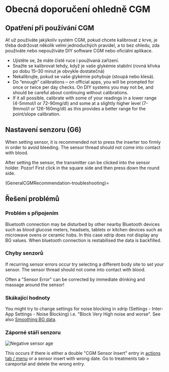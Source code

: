 # Obecná doporučení ohledně CGM

## Opatření při používání CGM

Ať už používáte jakýkoliv systém CGM, pokud chcete kalibrovat z krve, je třeba dodržovat několik velmi jednoduchých pravidel, a to bez ohledu, zda používáte nebo nepoužíváte DIY software CGM nebo oficiální aplikace.

-   Ujistěte se, že máte čisté ruce i používaná zařízení.
-   Snažte se kalibrovat tehdy, když je vaše glykémie stabilní (rovná křivka po dobu 15–30 minut je obvykle dostatečná)
-   Nekalibrujte, pokud se vaše glykémie pohybuje (stoupá nebo klesá).
-   Do “enough” calibrations – on official apps, you will be prompted for once or twice per day checks. On DIY systems you may not be, and should be careful about continuing without calibrations.
-   If it all possible, calibrate with some of your readings in a lower range (4-5mmol/l or 72-90mg/dl) and some at a slightly higher level (7-9mmol/l or 126-160mg/dl) as this provides a better range for the point/slope calibration.

## Nastavení senzoru (G6)

When setting sensor, it is recommended not to press the inserter too firmly in order to avoid bleeding. The sensor thread should not come into contact with blood.

After setting the sensor, the transmitter can be clicked into the sensor holder. Pozor! First click in the square side and then press down the round side.

(GeneralCGMRecommendation-troubleshooting)=
## Řešení problémů

### Problém s připojením

Bluetooth connection may be disturbed by other nearby Bluetooth devices such as blood glucose meters, headsets, tablets or kitchen devices such as microwave ovens or ceramic hobs. In this case xdrip does not display any BG values. When bluetooth connection is restabilised the data is backfilled.

### Chyby senzorů

If recurring sensor errors occur try selecting a different body site to set your sensor. The sensor thread should not come into contact with blood.

Often a "Sensor Error" can be corrected by immediate drinking and massage around the sensor!

### Skákající hodnoty

You might try to change settings for noise blocking in xdrip (Settings - Inter-App Settings - Noise Blocking) i.e. "Block Very High noise and worse". See also [Smoothing BG data](../Usage/Smoothing-Blood-Glucose-Data-in-xDrip.md).

### Záporné stáří senzoru

![Negative sensor age](../images/Troubleshooting_SensorAge.png)

This occurs if there is either a double "CGM Sensor Insert" entry in [actions tab / menu](Config-Builder-actions) or a sensor insert with wrong date. Go to treatments tab \> careportal and delete the wrong entry.
